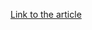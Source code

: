 [Link to the article](https://thehackernews.com/2025/06/weekly-recap-apt-intrusions-ai-malware.html)
